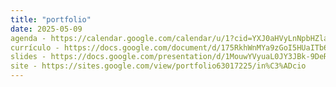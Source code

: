 ```yaml
---
title: "portfolio"
date: 2025-05-09
agenda - https://calendar.google.com/calendar/u/1?cid=YXJ0aHVyLnNpbHZlaXJhQHNlbXByZWNldWIuY29t
currículo - https://docs.google.com/document/d/175RkhWnMYa9zGoI5HUaITb6qYfozh-nCLueLM7b1_Tk/edit?usp=sharing
slides - https://docs.google.com/presentation/d/1MouwYVyuaL0JY3JBk-9DeRSXAc0HIZ4fcpdk7qmOBLo/edit?usp=sharing
site - https://sites.google.com/view/portfolio63017225/in%C3%ADcio
---
```


